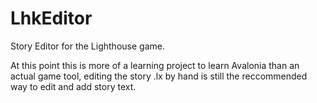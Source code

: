 # LhkEditor
Story Editor for the Lighthouse game.

At this point this is more of a learning project to learn Avalonia 
than an actual game tool, editing the story .lx by hand is still 
the reccommended way to edit and add story text. 